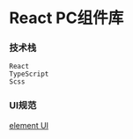 # React PC组件库

### 技术栈
```
React 
TypeScript
Scss
```

### UI规范
[element UI](https://element.eleme.cn/#/zh-CN/theme/preview)

